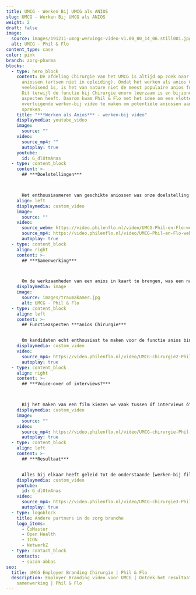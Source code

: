 ```yaml
---
title: UMCG - Werken Bij UMCG als ANIOS
slug: UMCG - Werken Bij UMCG als ANIOS
weight: 2
draft: false
image:
  source: images/191211-umcg-wervings-video-v1.00_00_14_06.still001.jpg
  alt: UMCG - Phil & Flo
content_type: case
color: pink
branch: zorg-pharma
blocks:
  - type: hero_block
    content: De afdeling Chirurgie van het UMCG is altijd op zoek naar nieuwe
      aniossen (artsen niet in opleiding). Omdat het werken als anios Chirurgie
      veeleisend is, is het van nature niet de meest populaire anios functie.
      Dit terwijl de functie bij Chirurgie enorm leerzaam is en bijzondere
      aspecten heeft. Daarom kwam Phil & Flo met het idee om een vlotte en
      overtuigende werken-bij video te maken om potentiële aniossen aan te
      spreken.
    title: "***Werken als Anios*** - werken-bij video"
    displaymedia: youtube_video
    image:
      source: ""
    video:
      source_mp4: ""
      autoplay: true
    youtube:
      id: G_dlOtmAnas
  - type: content_block
    content: >-
      ## ***Doelstellingen***



      Het enthousiasmeren van geschikte aniossen was onze doelstelling. Om dit te doen hebben we ervoor gekozen om de afdeling Chirurgie en werkzaamheden als stoer, divers en uniek naar voren te laten komen in de film. Dit zijn uiteraard niet elementen die we vanuit Phil & Flo geprojecteerd hebben, maar aspecten die wij tijdens onze rondleiding en creatieve sessie op locatie naar voren zagen komen. Zo konden we een realistische maar overtuigende video schieten.
    align: left
    displaymedia: custom_video
    image:
      source: ""
    video:
      source_webm: https://video.philenflo.nl/video/UMCG-Phil-en-Flo-website-source.webm
      source_mp4: https://video.philenflo.nl/video/UMCG-Phil-en-Flo-website-source.mp4
      autoplay: true
  - type: content_block
    align: right
    content: >-
      ## ***Samenwerking***



      Om de werkzaamheden van een anios in kaart te brengen, was een nauwe samenwerking met de afdeling Chirurgie van belang. Een uitgebreide creatieve sessie heeft ons gebracht tot een lijst aan werkzaamheden en activiteiten die we in beeld wilden brengen. Met één filmdag om alle beelden te schieten en een wereld aan mooie shots was een strakke planning van belang. Mijn insteek als creative producer is altijd om het maximale uit een filmdag te halen, dus een strakke planning is standaard een must. Dankzij een nauwe en flexibele samenwerking tussen Phil & Flo en de afdeling Chirurgie waarin wederzijds vertrouwen heerste, hebben we een prachtige film kunnen schieten.
    displaymedia: image
    image:
      source: images/traumakamer.jpg
      alt: UMCG - Phil & Flo
  - type: content_block
    align: left
    content: >-
      ## Functieaspecten ***anios Chirurgie***


      Om kandidaten echt enthousiast te maken voor de functie anios binnen de Chirurgie, hebben we ervoor gekozen om een goede balans van zachte en harde aspecten van de functie in beeld te brengen. Denk bij de harde aspecten onder andere aan werkzaamheden op de traumakamer, gipspolikliniek en de kinderafdeling. De meer unieke zachte aspecten waren onder andere het onderwijs, de laparoscopische oefenbox, het onderzoekslab, en niet te vergeten het ‘kroketmoment’ met alle collega’s. Het hoogtepunt van de film is natuurlijk de niertransplantatie. Hier hebben we tijdens een operatie de chirurgen, aiossen en aniossen van het UMCG in actie gezien.
    displaymedia: custom_video
    video:
      source_mp4: https://video.philenflo.nl/video/UMCG-chirurgie2-Phil-en-Flo-website-source.mp4
      autoplay: true
  - type: content_block
    align: right
    content: >-
      ## ***Voice-over of interviews?***



      Bij het maken van een film kiezen we vaak tussen óf interviews óf een voice-overstem om de beelden te begeleiden. Omdat het in dit geval om een werken-bij video ging, hebben we gekozen voor interviews met verschillende collega’s van de afdeling Chirurgie. Dit geeft een persoonlijk karakter aan de film. We kiezen hierbij altijd voor een diverse samenstelling zodat een breder publiek aangesproken wordt door de film. Dit betekent onder andere een goede verhouding tussen man en vrouw, en verschillende functies en dus invalshoeken.
    displaymedia: custom_video
    image:
      source: ""
    video:
      source_mp4: https://video.philenflo.nl/video/UMCG-chirurgie-Phil-en-Flo-website-source.mp4
      autoplay: true
  - type: content_block
    align: left
    content: >-
      ## ***Resultaat***


      Alles bij elkaar heeft geleid tot de onderstaande [werken-bij film](https://www.philenflo.nl/oplossingen/employer-branding/). Een film waar wij van Phil & Flo trots op zijn. Vanuit het UMCG, zowel vanuit de afdeling Chirurgie als daarbuiten, waren de reacties zeer positief. Belangrijker nog, de video heeft haar doel bereikt. Het UMCG heeft al een groot aantal aanmeldingen binnen en verwacht de open vacatures voor Anios bij de afdeling chirurgie goed te kunnen vullen. Mission accomplished!
    displaymedia: custom_video
    youtube:
      id: G_dlOtmAnas
    video:
      source_mp4: https://video.philenflo.nl/video/UMCG-chirurgie3-Phil-en-Flo-website-source.mp4
      autoplay: true
  - type: logoblock
    title: Andere partners in de zorg branche
    logo_items:
      - CoMaster
      - Open Health
      - ICON
      - NetwerkZ
  - type: contact_block
    contacts:
      - suzan-abbas
seo:
  title: UMCG Employer Branding Chirurgie | Phil & Flo
  description: Employer Branding video voor UMCG | Ontdek het resultaat van deze
    samenwerking | Phil & Flo
---
```

